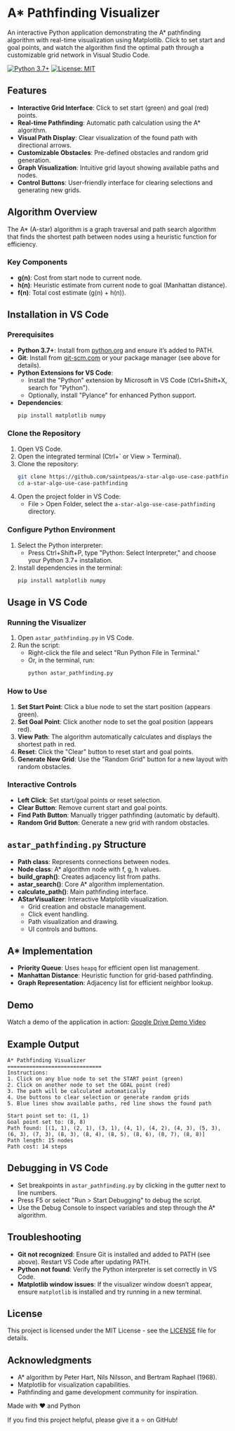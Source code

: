# A* Pathfinding Visualizer

An interactive Python application demonstrating the A* pathfinding algorithm with real-time visualization using Matplotlib. Click to set start and goal points, and watch the algorithm find the optimal path through a customizable grid network in Visual Studio Code.

[![Python 3.7+](https://img.shields.io/badge/Python-3.7+-blue.svg)](https://www.python.org/downloads/)
[![License: MIT](https://img.shields.io/badge/License-MIT-green.svg)](https://opensource.org/licenses/MIT)

## Features

- **Interactive Grid Interface**: Click to set start (green) and goal (red) points.
- **Real-time Pathfinding**: Automatic path calculation using the A* algorithm.
- **Visual Path Display**: Clear visualization of the found path with directional arrows.
- **Customizable Obstacles**: Pre-defined obstacles and random grid generation.
- **Graph Visualization**: Intuitive grid layout showing available paths and nodes.
- **Control Buttons**: User-friendly interface for clearing selections and generating new grids.

## Algorithm Overview

The A* (A-star) algorithm is a graph traversal and path search algorithm that finds the shortest path between nodes using a heuristic function for efficiency.

### Key Components
- **g(n)**: Cost from start node to current node.
- **h(n)**: Heuristic estimate from current node to goal (Manhattan distance).
- **f(n)**: Total cost estimate (g(n) + h(n)).

## Installation in VS Code

### Prerequisites
- **Python 3.7+**: Install from [python.org](https://www.python.org/downloads/) and ensure it’s added to PATH.
- **Git**: Install from [git-scm.com](https://git-scm.com/downloads) or your package manager (see above for details).
- **Python Extensions for VS Code**:
  - Install the "Python" extension by Microsoft in VS Code (Ctrl+Shift+X, search for "Python").
  - Optionally, install "Pylance" for enhanced Python support.
- **Dependencies**:
  ```bash
  pip install matplotlib numpy
  ```

### Clone the Repository
1. Open VS Code.
2. Open the integrated terminal (Ctrl+` or View > Terminal).
3. Clone the repository:
   ```bash
   git clone https://github.com/saintpeas/a-star-algo-use-case-pathfinding.git
   cd a-star-algo-use-case-pathfinding
   ```
4. Open the project folder in VS Code:
   - File > Open Folder, select the `a-star-algo-use-case-pathfinding` directory.

### Configure Python Environment
1. Select the Python interpreter:
   - Press Ctrl+Shift+P, type "Python: Select Interpreter," and choose your Python 3.7+ installation.
2. Install dependencies in the terminal:
   ```bash
   pip install matplotlib numpy
   ```

## Usage in VS Code

### Running the Visualizer
1. Open `astar_pathfinding.py` in VS Code.
2. Run the script:
   - Right-click the file and select "Run Python File in Terminal."
   - Or, in the terminal, run:
     ```bash
     python astar_pathfinding.py
     ```

### How to Use
1. **Set Start Point**: Click a blue node to set the start position (appears green).
2. **Set Goal Point**: Click another node to set the goal position (appears red).
3. **View Path**: The algorithm automatically calculates and displays the shortest path in red.
4. **Reset**: Click the "Clear" button to reset start and goal points.
5. **Generate New Grid**: Use the "Random Grid" button for a new layout with random obstacles.

### Interactive Controls
- **Left Click**: Set start/goal points or reset selection.
- **Clear Button**: Remove current start and goal points.
- **Find Path Button**: Manually trigger pathfinding (automatic by default).
- **Random Grid Button**: Generate a new grid with random obstacles.

## `astar_pathfinding.py` Structure

- **Path class**: Represents connections between nodes.
- **Node class**: A* algorithm node with f, g, h values.
- **build_graph()**: Creates adjacency list from paths.
- **astar_search()**: Core A* algorithm implementation.
- **calculate_path()**: Main pathfinding interface.
- **AStarVisualizer**: Interactive Matplotlib visualization.
  - Grid creation and obstacle management.
  - Click event handling.
  - Path visualization and drawing.
  - UI controls and buttons.

## A* Implementation

- **Priority Queue**: Uses `heapq` for efficient open list management.
- **Manhattan Distance**: Heuristic function for grid-based pathfinding.
- **Graph Representation**: Adjacency list for efficient neighbor lookup.

## Demo
Watch a demo of the application in action: [Google Drive Demo Video](https://drive.google.com/file/d/1D7G-svOo40RUnJ-nlzynGmYMUG_TtmTS/view?usp=sharing)

## Example Output

```
A* Pathfinding Visualizer
==============================
Instructions:
1. Click on any blue node to set the START point (green)
2. Click on another node to set the GOAL point (red)
3. The path will be calculated automatically
4. Use buttons to clear selection or generate random grids
5. Blue lines show available paths, red line shows the found path

Start point set to: (1, 1)
Goal point set to: (8, 8)
Path found: [(1, 1), (2, 1), (3, 1), (4, 1), (4, 2), (4, 3), (5, 3), (6, 3), (7, 3), (8, 3), (8, 4), (8, 5), (8, 6), (8, 7), (8, 8)]
Path length: 15 nodes
Path cost: 14 steps
```

## Debugging in VS Code

- Set breakpoints in `astar_pathfinding.py` by clicking in the gutter next to line numbers.
- Press F5 or select "Run > Start Debugging" to debug the script.
- Use the Debug Console to inspect variables and step through the A* algorithm.

## Troubleshooting

- **Git not recognized**: Ensure Git is installed and added to PATH (see above). Restart VS Code after updating PATH.
- **Python not found**: Verify the Python interpreter is set correctly in VS Code.
- **Matplotlib window issues**: If the visualizer window doesn’t appear, ensure `matplotlib` is installed and try running in a new terminal.

## License

This project is licensed under the MIT License - see the [LICENSE](LICENSE) file for details.

## Acknowledgments

- A* algorithm by Peter Hart, Nils Nilsson, and Bertram Raphael (1968).
- Matplotlib for visualization capabilities.
- Pathfinding and game development community for inspiration.

Made with ❤️ and Python

If you find this project helpful, please give it a ⭐ on GitHub!
